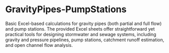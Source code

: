 # GravityPipes-PumpStations
Basic Excel-based calculations for gravity pipes (both partial and full flow) and pump stations.
The provided Excel sheets offer straightforward yet practical tools for designing stormwater and sewage systems, including gravity and pressure pipelines, pump stations, catchment runoff estimation, and open channel flow analysis.

